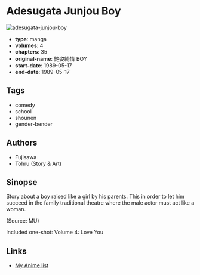 # Adesugata Junjou Boy

![adesugata-junjou-boy](https://cdn.myanimelist.net/images/manga/2/121347.jpg)

-   **type**: manga
-   **volumes**: 4
-   **chapters**: 35
-   **original-name**: 艶姿純情 BOY
-   **start-date**: 1989-05-17
-   **end-date**: 1989-05-17

## Tags

-   comedy
-   school
-   shounen
-   gender-bender

## Authors

-   Fujisawa
-   Tohru (Story & Art)

## Sinopse

Story about a boy raised like a girl by his parents. This in order to let him succeed in the family traditional theatre where the male actor must act like a woman.

(Source: MU)

Included one-shot:
Volume 4: Love You

## Links

-   [My Anime list](https://myanimelist.net/manga/10006/Adesugata_Junjou_Boy)
